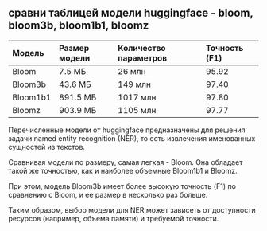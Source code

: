 ## сравни таблицей модели huggingface - bloom, bloom3b, bloom1b1, bloomz
| Модель      | Размер модели | Количество параметров | Точность (F1) |
|:------------|:-------------|:----------------------|:--------------|
| Bloom       | 7.5 МБ       | 26 млн                | 95.92         |
| Bloom3b     | 43.6 МБ      | 149 млн               | 97.40         |
| Bloom1b1    | 891.5 МБ     | 1017 млн              | 97.80         |
| Bloomz      | 903.9 МБ     | 1105 млн              | 97.77         |


Перечисленные модели от huggingface предназначены для решения задачи named entity recognition (NER), то есть извлечения именованных сущностей из текстов. 

Сравнивая модели по размеру, самая легкая - Bloom. Она обладает такой же точностью, как и наиболее объемные Bloom1b1 и Bloomz.

При этом, модель Bloom3b имеет более высокую точность (F1) по сравнению с Bloom, и ее размер в несколько раз больше.

Таким образом, выбор модели для NER может зависеть от доступности ресурсов (например, объема памяти) и требуемой точности.